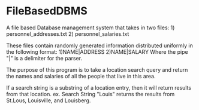 # FileBasedDBMS
A file based Database management system that takes in two files:
    1) personnel_addresses.txt
    2) personnel_salaries.txt
    
These files contain randomly generated information distributed uniformly
in the following format:
    1)NAME|ADDRESS
    2)NAME|SALARY
Where the pipe "|" is a delimiter for the parser.    

The purpose of this program is to take a location search query and return
the names and salaries of all the people that live in this area.

If a search string is a substring of a location entry, then it will return
results from that location.
  ex. Search String "Louis" returns the results from St.Lous, Louisville, and
  Louisberg.

